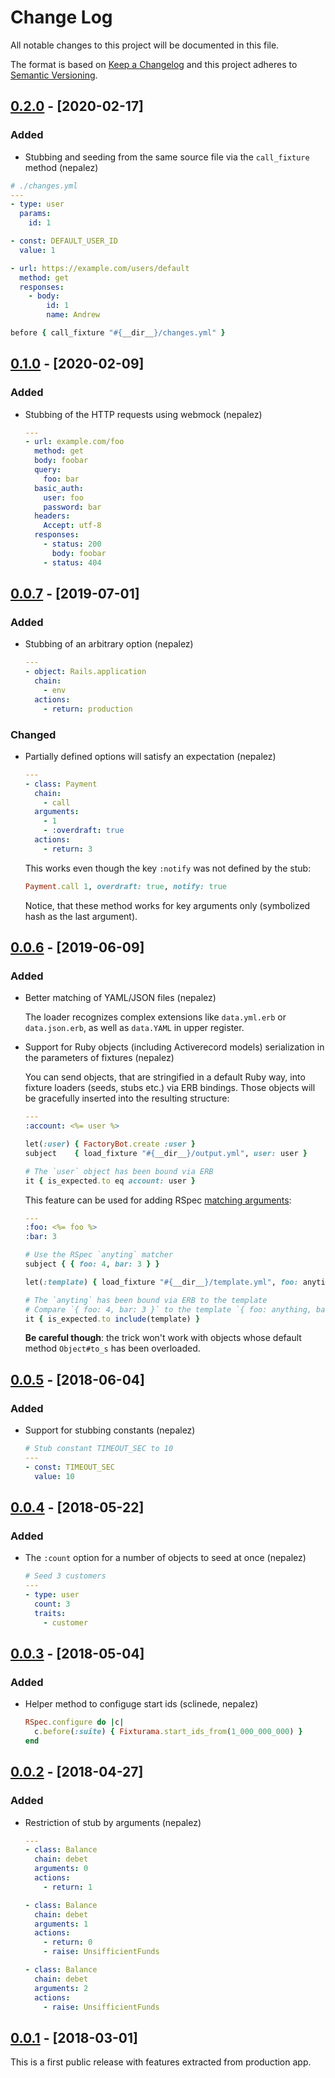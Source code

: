 # Change Log

All notable changes to this project will be documented in this file.

The format is based on [Keep a Changelog](http://keepachangelog.com/)
and this project adheres to [Semantic Versioning](http://semver.org/).

## [0.2.0] - [2020-02-17]

### Added

- Stubbing and seeding from the same source file via the `call_fixture` method (nepalez)

```yaml
# ./changes.yml
---
- type: user
  params:
    id: 1

- const: DEFAULT_USER_ID
  value: 1

- url: https://example.com/users/default
  method: get
  responses:
    - body:
        id: 1
        name: Andrew
```

```ruby
before { call_fixture "#{__dir__}/changes.yml" }
```

## [0.1.0] - [2020-02-09]

### Added

- Stubbing of the HTTP requests using webmock (nepalez)

  ```yaml
  ---
  - url: example.com/foo
    method: get
    body: foobar
    query:
      foo: bar
    basic_auth:
      user: foo
      password: bar
    headers:
      Accept: utf-8
    responses:
      - status: 200
        body: foobar
      - status: 404
  ```

## [0.0.7] - [2019-07-01]

### Added

- Stubbing of an arbitrary option (nepalez)

  ```yaml
  ---
  - object: Rails.application
    chain:
      - env
    actions:
      - return: production
  ```

### Changed

- Partially defined options will satisfy an expectation (nepalez)

  ```yaml
  ---
  - class: Payment
    chain:
      - call
    arguments:
      - 1
      - :overdraft: true
    actions:
      - return: 3
  ```
  
  This works even though the key `:notify` was not defined by the stub:

  ```ruby
  Payment.call 1, overdraft: true, notify: true
  ```
  
  Notice, that these method works for key arguments only
  (symbolized hash as the last argument).


## [0.0.6] - [2019-06-09]

### Added

- Better matching of YAML/JSON files (nepalez)

  The loader recognizes complex extensions like `data.yml.erb`
  or `data.json.erb`, as well as `data.YAML` in upper register.

- Support for Ruby objects (including Activerecord models) serialization
  in the parameters of fixtures (nepalez)
  
  You can send objects, that are stringified in a default Ruby way,
  into fixture loaders (seeds, stubs etc.) via ERB bindings.
  Those objects will be gracefully inserted into the resulting structure:
  
  ```yaml
  ---
  :account: <%= user %>
  ```
  
  ```ruby
  let(:user) { FactoryBot.create :user }
  subject    { load_fixture "#{__dir__}/output.yml", user: user }

  # The `user` object has been bound via ERB
  it { is_expected.to eq account: user }
  ```
  
  This feature can be used for adding RSpec [matching arguments](https://relishapp.com/rspec/rspec-mocks/v/3-8/docs/setting-constraints/matching-arguments):

  ```yaml
  ---
  :foo: <%= foo %>
  :bar: 3
  ```
  
  ```ruby
  # Use the RSpec `anyting` matcher
  subject { { foo: 4, bar: 3 } }
  
  let(:template) { load_fixture "#{__dir__}/template.yml", foo: anyting }
  
  # The `anyting` has been bound via ERB to the template
  # Compare `{ foo: 4, bar: 3 }` to the template `{ foo: anything, bar: 3 }`
  it { is_expected.to include(template) }
  ```
  
  **Be careful though**: the trick won't work with objects whose default method `Object#to_s` has been overloaded.
  
## [0.0.5] - [2018-06-04]

### Added

- Support for stubbing constants (nepalez)

  ```yaml
  # Stub constant TIMEOUT_SEC to 10
  ---
  - const: TIMEOUT_SEC
    value: 10
  ```

## [0.0.4] - [2018-05-22]

### Added

- The `:count` option for a number of objects to seed at once (nepalez)

  ```yaml
  # Seed 3 customers
  ---
  - type: user
    count: 3
    traits:
      - customer
  ```

## [0.0.3] - [2018-05-04]

### Added

- Helper method to configuge start ids (sclinede, nepalez)

  ```ruby
  RSpec.configure do |c|
    c.before(:suite) { Fixturama.start_ids_from(1_000_000_000) }
  end
  ```

## [0.0.2] - [2018-04-27]

### Added

- Restriction of stub by arguments (nepalez)

  ```yaml
  ---
  - class: Balance
    chain: debet
    arguments: 0
    actions:
      - return: 1

  - class: Balance
    chain: debet
    arguments: 1
    actions:
      - return: 0
      - raise: UnsifficientFunds

  - class: Balance
    chain: debet
    arguments: 2
    actions:
      - raise: UnsifficientFunds
  ```

## [0.0.1] - [2018-03-01]

This is a first public release with features extracted from production app.

[0.0.1]: https://github.com/nepalez/fixturama/releases/tag/v0.0.1
[0.0.2]: https://github.com/nepalez/fixturama/compare/v0.0.1...v0.0.2
[0.0.3]: https://github.com/nepalez/fixturama/compare/v0.0.2...v0.0.3
[0.0.4]: https://github.com/nepalez/fixturama/compare/v0.0.3...v0.0.4
[0.0.5]: https://github.com/nepalez/fixturama/compare/v0.0.4...v0.0.5
[0.0.6]: https://github.com/nepalez/fixturama/compare/v0.0.5...v0.0.6
[0.0.7]: https://github.com/nepalez/fixturama/compare/v0.0.6...v0.0.7
[0.1.0]: https://github.com/nepalez/fixturama/compare/v0.0.7...v0.1.0
[0.2.0]: https://github.com/nepalez/fixturama/compare/v0.1.0...v0.2.0
